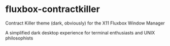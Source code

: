 # fluxbox-contractkiller
Contract Killer theme (dark, obviously) for the X11 Fluxbox Window Manager

A simplified dark desktop experience for terminal enthusiasts and UNIX philosophists
